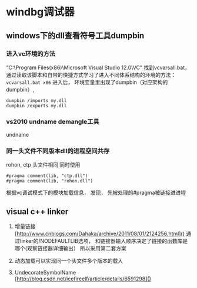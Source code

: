 # windbg调试器

## windows下的dll查看符号工具dumpbin
### 进入vc环境的方法
"C:\Program Files(x86)\Microsoft Visual Studio 12.0\VC" 找到vcvarsall.bat，  通过读取该脚本和自带的快捷方式学习了进入不同体系结构的环境的方法：
`vcvarsall.bat x86`
进入后， 环境变量里出现了dumpbin（对应架构的dumpbin）, 
```
dumpbin /imports my.dll
dumpbin /exports my.dll
```

### vs2010 undname demangle工具
undname

### 同一头文件不同版本dll的进程空间共存
rohon, ctp 头文件相同
同时使用
```
#pragma comment(lib, "ctp.dll")
#pragma comment(lib, "rohon.dll")
```

根据vc调试模式下的模块加载信息， 发现， 先被处理的#pragma被链接进进程

## visual c++ linker
1. 增量链接
[http://www.cnblogs.com/Dahaka/archive/2011/08/01/2124256.html]()
通过linker的/NODEFAULTLIB选项， 和链接器输入顺序决定了链接的函数库是哪个(观察链接器详细输出）
所以采用第二套方案

2. 动态加载可以实现同一个头文件多个版本的载入

3. UndecorateSymbolName
[http://blog.csdn.net/icefireelf/article/details/6591298]()